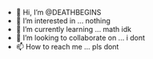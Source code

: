 - 👋 Hi, I’m @DEATHBEGINS
- 👀 I’m interested in ... nothing
- 🌱 I’m currently learning ... math idk
- 💞️ I’m looking to collaborate on ... i dont
- 📫 How to reach me ... pls dont

<!---
DEATHBEGINS/DEATHBEGINS is a ✨ special ✨ repository because its `README.md` (this file) appears on your GitHub profile.
You can click the Preview link to take a look at your changes.
--->
